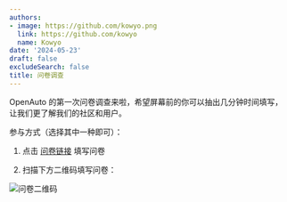 ```yaml
---
authors:
- image: https://github.com/kowyo.png
  link: https://github.com/kowyo
  name: Kowyo
date: '2024-05-23'
draft: false
excludeSearch: false
title: 问卷调查
---
```


OpenAuto 的第一次问卷调查来啦，希望屏幕前的你可以抽出几分钟时间填写，让我们更了解我们的社区和用户。

参与方式（选择其中一种即可）：

1. 点击 [问卷链接](https://forms.office.com/r/CHTPkzFjY8) 填写问卷

2. 扫描下方二维码填写问卷：

<img src="/images/survey.webp" alt="问卷二维码" style="width: 400px align: center;"/>
